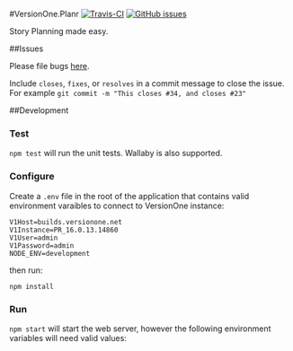 #VersionOne.Planr [![Travis-CI][ci-badge]][ci] [![GitHub issues][issues-badge]][issues]

Story Planning made easy.

##Issues 

Please file bugs [here][issues].

Include `closes`, `fixes`, or `resolves` in a commit message to close the issue.  
For example `git commit -m "This closes #34, and closes #23"`

##Development

### Test

`npm test` will run the unit tests. Wallaby is also supported.

### Configure
Create a `.env` file in the root of the application that contains valid environment varaibles to connect to VersionOne instance:

```
V1Host=builds.versionone.net
V1Instance=PR_16.0.13.14860
V1User=admin
V1Password=admin
NODE_ENV=development
```

then run:

```npm install```

### Run

`npm start` will start the web server, however the following environment variables will need valid values:


[ci]: https://travis-ci.org/walkerrandolphsmith/VersionOne.Planr
[ci-badge]: https://img.shields.io/travis/walkerrandolphsmith/VersionOne.Planr.svg

[issues]: https://github.com/walkerrandolphsmith/VersionOne.Planr/issues
[issues-badge]: https://img.shields.io/github/issues/walkerrandolphsmith/VersionOne.Planr.svg
